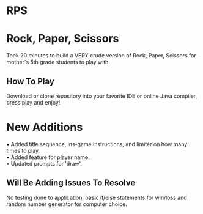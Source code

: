 # RPS
# Rock, Paper, Scissors
Took 20 minutes to build a VERY crude version of Rock, Paper, Scissors for mother's 5th grade students to play with

## How To Play

Download or clone repository into your favorite IDE or online Java compiler, press play and enjoy!

# New Additions

• Added title sequence, ins-game instructions, and limiter on how many times to play.<br />
• Added feature for player name.<br />
• Updated prompts for 'draw'.


## Will Be Adding Issues To Resolve
No testing done to application, basic if/else statements for win/loss and random number generator for computer choice. 
